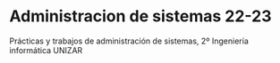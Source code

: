 # Administracion de sistemas 22-23
 Prácticas y trabajos de administración de sistemas, 2º Ingeniería informática UNIZAR

